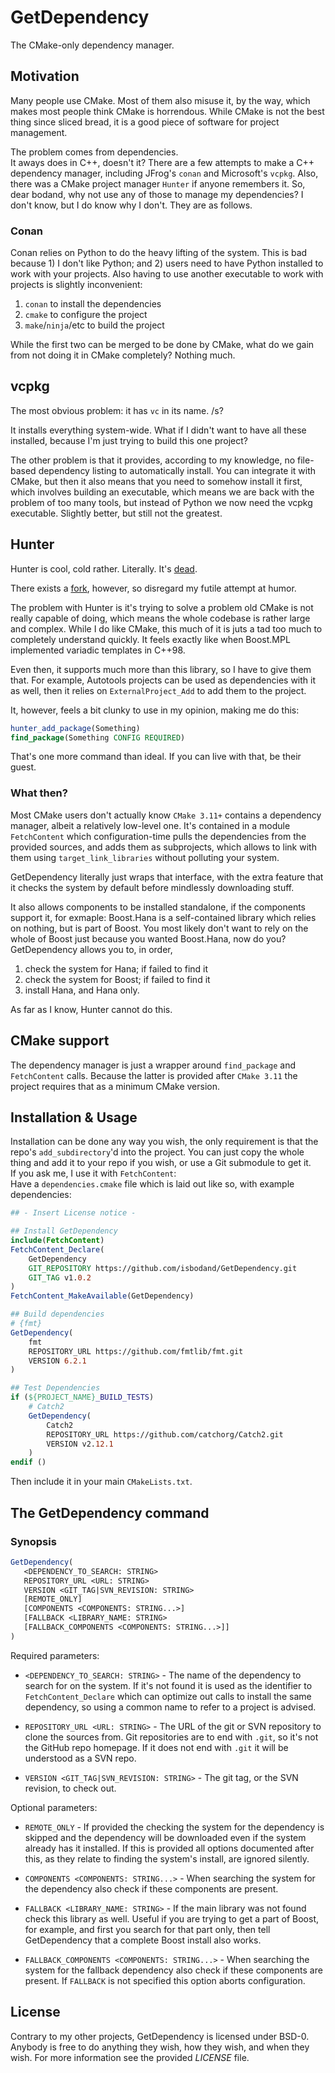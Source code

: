 # GetDependency

The CMake-only dependency manager. 

## Motivation

Many people use CMake. Most of them also misuse it, by the way, which makes most people think CMake is horrendous.
While CMake is not the best thing since sliced bread, it is a good piece of software for project management.

The problem comes from dependencies.  
It aways does in C++, doesn't it?
There are a few attempts to make a C++ dependency manager, including JFrog's `conan` and Microsoft's `vcpkg`.
Also, there was a CMake project manager `Hunter` if anyone remembers it.
So, dear bodand, why not use any of those to manage my dependencies?
I don't know, but I do know why I don't. They are as follows.

### Conan

Conan relies on Python to do the heavy lifting of the system. This is bad because 1) I don't like Python; 
and 2) users need to have Python installed to work with your projects.
Also having to use another executable to work with projects is slightly inconvenient:

 1) `conan` to install the dependencies
 2) `cmake` to configure the project
 3) `make`/`ninja`/etc to build the project

While the first two can be merged to be done by CMake, what do we gain from not doing it in CMake completely?
Nothing much.

## vcpkg

The most obvious problem: it has `vc` in its name. /s?

It installs everything system-wide. What if I didn't want to have all these installed, because I'm just trying
to build this one project? 

The other problem is that it provides, according to my knowledge, no file-based dependency listing to automatically
install. You can integrate it with CMake, but then it also means that you need to somehow install it first, which involves building an executable,
which means we are back with the problem of too many tools, but instead of Python we now need the vcpkg executable.
Slightly better, but still not the greatest.

## Hunter

Hunter is cool, cold rather. Literally. It's [dead](https://github.com/ruslo/hunter).

There exists a [fork](https://github.com/cpp-pm/hunter), however, so disregard my futile attempt at humor.

The problem with Hunter is it's trying to solve a problem old CMake is not really capable of doing,
which means the whole codebase is rather large and complex. 
While I do like CMake, this much of it is juts a tad too much to completely understand quickly.
It feels exactly like when Boost.MPL implemented variadic templates in C++98.

Even then, it supports much more than this library, so
I have to give them that. For example, Autotools projects
can be used as dependencies with it as well, then it relies on `ExternalProject_Add` to add them to the project.

It, however, feels a bit clunky to use in my opinion, making me do this:

```cmake
hunter_add_package(Something)
find_package(Something CONFIG REQUIRED)
```

That's one more command than ideal. If you can live with that, be their guest.

### What then?

Most CMake users don't actually know `CMake 3.11+` contains a dependency manager, albeit a 
relatively low-level one.
It's contained in a module `FetchContent` which configuration-time pulls the dependencies from 
the provided sources, and adds them as subprojects, which allows to link with them using 
`target_link_libraries` without polluting your system.

GetDependency literally just wraps that interface, with the extra feature that it checks the system 
by default before mindlessly downloading stuff.

It also allows components to be installed standalone, if the components support it, for exmaple:
Boost.Hana is a self-contained library which relies on nothing, but is part of Boost.
You most likely don't want to rely on the whole of Boost just because you wanted Boost.Hana, now
do you?
GetDependency allows you to, in order,
 1) check the system for Hana; if failed to find it
 2) check the system for Boost; if failed to find it
 3) install Hana, and Hana only.

As far as I know, Hunter cannot do this.

## CMake support

The dependency manager is just a wrapper around `find_package` and `FetchContent` calls.
Because the latter is provided after `CMake 3.11` the project requires that as a minimum 
CMake version.

## Installation & Usage

Installation can be done any way you wish, the only requirement is that the repo's 
`add_subdirectory`'d into the project.
You can just copy the whole thing and add it to your repo if you wish, or use a Git submodule
to get it.  
If you ask me, I use it with `FetchContent`:  
Have a `dependencies.cmake` file which is laid out like so, with example dependencies:

```cmake
## - Insert License notice -

## Install GetDependency
include(FetchContent)
FetchContent_Declare(
    GetDependency
    GIT_REPOSITORY https://github.com/isbodand/GetDependency.git
    GIT_TAG v1.0.2
)
FetchContent_MakeAvailable(GetDependency)

## Build dependencies
# {fmt}
GetDependency(
    fmt
    REPOSITORY_URL https://github.com/fmtlib/fmt.git
    VERSION 6.2.1
)

## Test Dependencies
if (${PROJECT_NAME}_BUILD_TESTS)
    # Catch2
    GetDependency(
        Catch2
        REPOSITORY_URL https://github.com/catchorg/Catch2.git
        VERSION v2.12.1
    )
endif ()

```
Then include it in your main `CMakeLists.txt`.

## The GetDependency command

### Synopsis
```cmake
GetDependency(
   <DEPENDENCY_TO_SEARCH: STRING>
   REPOSITORY_URL <URL: STRING>
   VERSION <GIT_TAG|SVN_REVISION: STRING>
   [REMOTE_ONLY]
   [COMPONENTS <COMPONENTS: STRING...>]
   [FALLBACK <LIBRARY_NAME: STRING>
   [FALLBACK_COMPONENTS <COMPONENTS: STRING...>]]
)
```

Required parameters:

 - `<DEPENDENCY_TO_SEARCH: STRING>` - The name of the dependency to search for on the system. 
  If it's not found it is used as the identifier to `FetchContent_Declare` which can optimize 
  out calls to install the same dependency, so using a common name to refer to a project is advised.

 - `REPOSITORY_URL <URL: STRING>` - The URL of the git or SVN repository to clone the sources from.
  Git repositories are to end with `.git`, so it's not the GitHub repo homepage. If it does not end 
  with `.git` it will be understood as a SVN repo.

 - `VERSION <GIT_TAG|SVN_REVISION: STRING>` - The git tag, or the SVN revision, to check out.

Optional parameters:
 - `REMOTE_ONLY` - If provided the checking the system for the dependency is skipped and the 
  dependency will be downloaded even if the system already has it installed.
  If this is provided all options documented after this, as they relate to finding the
  system's install, are ignored silently.

 - `COMPONENTS <COMPONENTS: STRING...>` - When searching the system for the dependency also
  check if these components are present.

 - `FALLBACK <LIBRARY_NAME: STRING>` - If the main library  was not found check this library
  as well. Useful if you are trying to get a part of Boost, for example, and first you search
  for that part only, then tell GetDependency that a complete Boost install also works. 

 - `FALLBACK_COMPONENTS <COMPONENTS: STRING...>` - When searching the system for the fallback
  dependency also check if these components are present. If `FALLBACK` is not specified this option aborts configuration.

## License

Contrary to my other projects, GetDependency is licensed under BSD-0.
Anybody is free to do anything they wish, how they wish, and when they wish.
For more information see the provided *LICENSE* file.